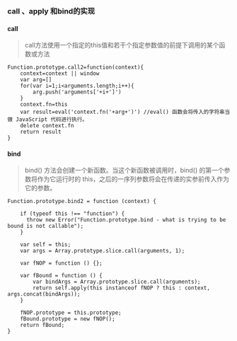 ### call 、apply 和bind的实现

#### call

> call方法使用一个指定的this值和若干个指定参数值的前提下调用的某个函数或方法

```
Function.prototype.call2=function(context){
    context=context || window
    var arg=[]
    for(var i=1;i<arguments.length;i++){
        arg.push('arguments['+i+']')
    }
    context.fn=this
    var result=eval('context.fn('+arg+')') //eval() 函数会将传入的字符串当做 JavaScript 代码进行执行。
    delete context.fn
    return result
}
```

#### bind

>bind() 方法会创建一个新函数。当这个新函数被调用时，bind() 的第一个参数将作为它运行时的 this，之后的一序列参数将会在传递的实参前传入作为它的参数。

```
Function.prototype.bind2 = function (context) {

    if (typeof this !== "function") {
      throw new Error("Function.prototype.bind - what is trying to be bound is not callable");
    }

    var self = this;
    var args = Array.prototype.slice.call(arguments, 1);

    var fNOP = function () {};

    var fBound = function () {
        var bindArgs = Array.prototype.slice.call(arguments);
        return self.apply(this instanceof fNOP ? this : context, args.concat(bindArgs));
    }

    fNOP.prototype = this.prototype;
    fBound.prototype = new fNOP();
    return fBound;
}

```